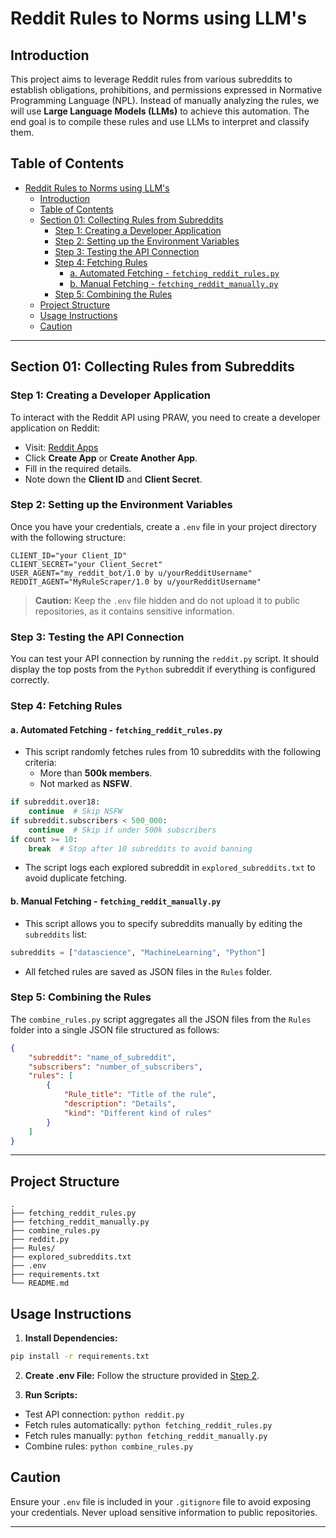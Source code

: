 # Reddit Rules to Norms using LLM's

## Introduction

This project aims to leverage Reddit rules from various subreddits to establish obligations, prohibitions, and permissions expressed in Normative Programming Language (NPL). Instead of manually analyzing the rules, we will use **Large Language Models (LLMs)** to achieve this automation. The end goal is to compile these rules and use LLMs to interpret and classify them.

## Table of Contents

- [Reddit Rules to Norms using LLM's](#reddit-rules-to-norms-using-llms)
  - [Introduction](#introduction)
  - [Table of Contents](#table-of-contents)
  - [Section 01: Collecting Rules from Subreddits](#section-01-collecting-rules-from-subreddits)
    - [Step 1: Creating a Developer Application](#step-1-creating-a-developer-application)
    - [Step 2: Setting up the Environment Variables](#step-2-setting-up-the-environment-variables)
    - [Step 3: Testing the API Connection](#step-3-testing-the-api-connection)
    - [Step 4: Fetching Rules](#step-4-fetching-rules)
      - [a. Automated Fetching - `fetching_reddit_rules.py`](#a-automated-fetching---fetching_reddit_rulespy)
      - [b. Manual Fetching - `fetching_reddit_manually.py`](#b-manual-fetching---fetching_reddit_manuallypy)
    - [Step 5: Combining the Rules](#step-5-combining-the-rules)
  - [Project Structure](#project-structure)
  - [Usage Instructions](#usage-instructions)
  - [Caution](#caution)

---

## Section 01: Collecting Rules from Subreddits

### Step 1: Creating a Developer Application

To interact with the Reddit API using PRAW, you need to create a developer application on Reddit:
- Visit: [Reddit Apps](https://www.reddit.com/prefs/apps)
- Click **Create App** or **Create Another App**.
- Fill in the required details.
- Note down the **Client ID** and **Client Secret**.

### Step 2: Setting up the Environment Variables

Once you have your credentials, create a `.env` file in your project directory with the following structure:

```
CLIENT_ID="your Client_ID"
CLIENT_SECRET="your Client_Secret"
USER_AGENT="my_reddit_bot/1.0 by u/yourRedditUsername"
REDDIT_AGENT="MyRuleScraper/1.0 by u/yourRedditUsername"
```

> **Caution:** Keep the `.env` file hidden and do not upload it to public repositories, as it contains sensitive information.

### Step 3: Testing the API Connection

You can test your API connection by running the `reddit.py` script. It should display the top posts from the `Python` subreddit if everything is configured correctly.

### Step 4: Fetching Rules

#### a. Automated Fetching - `fetching_reddit_rules.py`
- This script randomly fetches rules from 10 subreddits with the following criteria:
  - More than **500k members**.
  - Not marked as **NSFW**.

```python
if subreddit.over18:
    continue  # Skip NSFW
if subreddit.subscribers < 500_000:
    continue  # Skip if under 500k subscribers
if count >= 10:
    break  # Stop after 10 subreddits to avoid banning
```

- The script logs each explored subreddit in `explored_subreddits.txt` to avoid duplicate fetching.

#### b. Manual Fetching - `fetching_reddit_manually.py`
- This script allows you to specify subreddits manually by editing the `subreddits` list:

```python
subreddits = ["datascience", "MachineLearning", "Python"]
```

- All fetched rules are saved as JSON files in the `Rules` folder.

### Step 5: Combining the Rules

The `combine_rules.py` script aggregates all the JSON files from the `Rules` folder into a single JSON file structured as follows:

```json
{
    "subreddit": "name_of_subreddit",
    "subscribers": "number_of_subscribers",
    "rules": [
        {
            "Rule_title": "Title of the rule",
            "description": "Details",
            "kind": "Different kind of rules"
        }
    ]
}
```

---

## Project Structure
```
.
├── fetching_reddit_rules.py
├── fetching_reddit_manually.py
├── combine_rules.py
├── reddit.py
├── Rules/
├── explored_subreddits.txt
├── .env
├── requirements.txt
└── README.md
```

## Usage Instructions
1. **Install Dependencies:**
```bash
pip install -r requirements.txt
```

2. **Create .env File:** Follow the structure provided in [Step 2](#step-2).

3. **Run Scripts:**
- Test API connection: `python reddit.py`
- Fetch rules automatically: `python fetching_reddit_rules.py`
- Fetch rules manually: `python fetching_reddit_manually.py`
- Combine rules: `python combine_rules.py`

## Caution
Ensure your `.env` file is included in your `.gitignore` file to avoid exposing your credentials. Never upload sensitive information to public repositories.

---


